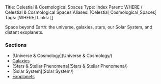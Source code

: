 Title: Celestial & Cosmological Spaces
Type: Index
Parent: WHERE / Celestial & Cosmological Spaces
Aliases: [Celestial_Cosmological_Spaces]
Tags: [WHERE]
Links: []

Space beyond Earth: the universe, galaxies, stars, our Solar System, and distant exoplanets.

### Sections
- [Universe & Cosmology](Universe & Cosmology/)
- [Galaxies](Galaxies/)
- [Stars & Stellar Phenomena](Stars & Stellar Phenomena/)
- [Solar System](Solar System/)
- [Exoplanets](Exoplanets/)
